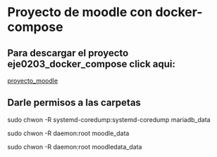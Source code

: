 # Proyecto de moodle con docker-compose

## Para descargar el proyecto eje0203_docker_compose click aqui:

[proyecto_moodle](https://drive.google.com/file/d/1boLJOd0XLM-M5QiVrpsmydSMaTwJrmBw/view?usp=sharing)

## Darle permisos a las carpetas

sudo chwon -R systemd-coredump:systemd-coredump mariadb_data

sudo chwon -R daemon:root moodle_data

sudo chwon -R daemon:root moodledata_data
